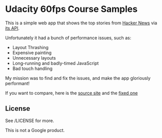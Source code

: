 # Udacity 60fps Course Samples

This is a simple web app that shows the top stories from [Hacker News](https://news.ycombinator.com/news) via [its API](http://blog.ycombinator.com/hacker-news-api).

Unfortunately it had a bunch of performance issues, such as:

* Layout Thrashing
* Expensive painting
* Unnecessary layouts
* Long-running and badly-timed JavaScript
* Bad touch handling

My mission was to find and fix the issues, and make the app gloriously performant!

If you want to compare, here is the [source site](http://udacity.github.io/news-aggregator/) and the [fixed one](https://rawgit.com/FDMOliveira/Front-end-nanodegree-exercises/da8d932/NewsAggregator/index.html)
## License

See /LICENSE for more.

This is not a Google product.
